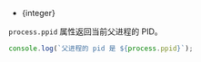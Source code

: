 <!-- YAML
added: v9.2.0
-->

* {integer}

`process.ppid` 属性返回当前父进程的 PID。

```js
console.log(`父进程的 pid 是 ${process.ppid}`);
```

